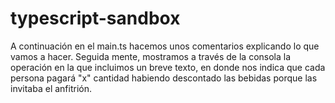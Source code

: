 # typescript-sandbox

A continuación en el main.ts hacemos unos comentarios explicando lo que vamos a hacer.
Seguida mente, mostramos a través de la consola la operación en la que incluimos un breve texto,
en donde nos indica que cada persona pagará "x" cantidad habiendo descontado las bebidas porque
las invitaba el anfitrión.



